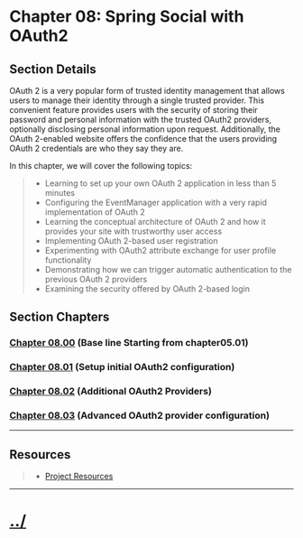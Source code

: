 # Chapter 08: Spring Social with OAuth2


## Section Details

OAuth 2 is a very popular form of trusted identity management that allows users to
manage their identity through a single trusted provider. This convenient feature provides
users with the security of storing their password and personal information with the trusted
OAuth2 providers, optionally disclosing personal information upon request. Additionally,
the OAuth 2-enabled website offers the confidence that the users providing OAuth 2
credentials are who they say they are.

In this chapter, we will cover the following topics:
> * Learning to set up your own OAuth 2 application in less than 5 minutes
> * Configuring the EventManager application with a very rapid implementation of OAuth 2
> * Learning the conceptual architecture of OAuth 2 and how it provides your site with trustworthy user access
> * Implementing OAuth 2-based user registration
> * Experimenting with OAuth2 attribute exchange for user profile functionality
> * Demonstrating how we can trigger automatic authentication to the previous OAuth 2 providers
> * Examining the security offered by OAuth 2-based login

## Section Chapters

### [Chapter 08.00](./chapter08.00/README.md) (Base line Starting from chapter05.01)

### [Chapter 08.01](./chapter08.01/README.md) (Setup initial OAuth2 configuration)

### [Chapter 08.02](./chapter08.02/README.md) (Additional OAuth2 Providers)

### [Chapter 08.03](./chapter08.03/README.md) (Advanced OAuth2 provider configuration)

---

## Resources
> * [Project Resources](../docs/resources.md)


---

# [../](../README.md)
